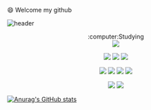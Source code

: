 
😄 Welcome my github




![header](https://capsule-render.vercel.app/api?type=Waving&text=Aprilfoolsdayboy)










<div align="center">
:computer:Studying
</div>

<div align="center">
<img src="https://img.shields.io/badge/-Tomcat-blue?style=for-the-badge&logo=Apache Tomcat&logoColor=white"> 

<img src="https://img.shields.io/badge/-Spring-green?style=for-the-badge&logo=Spring&logoColor=black"> <img src="https://img.shields.io/badge/-Spring%20Boot-brightgreen?style=for-the-badge&logo=Spring Boot&logoColor=black"> <img src="https://img.shields.io/badge/-Spring%20Security-brightgreen?style=for-the-badge&logo=Spring&logoColor=black">

<img src="https://img.shields.io/badge/JAVA-007396?style=for-the-badge&logo=java&logoColor=white"> <img src="https://img.shields.io/badge/MySQL-4479A1?style=for-the-badge&logo=MySQL&logoColor=white"> <img src="https://img.shields.io/badge/github-181717?style=for-the-badge&logo=github&logoColor=white"> <img src="https://img.shields.io/badge/-Vue-%234FC08D?style=for-the-badge&logo=Vue.js&logoColor=white">

<img src="https://img.shields.io/badge/-VS%20Code-%23007ACC?style=for-the-badge&logo=Visual Studio Code&logoColor=white"> <img src="https://img.shields.io/badge/-IntelliJ-%23000000?style=for-the-badge&logo=IntelliJ IDEA&logoColor=white">
</div>



[![Anurag's GitHub stats](https://github-readme-stats.vercel.app/api?username=Aprilfoolsdayboy)](https://github.com/anuraghazra/github-readme-stats)
<!--

**Aprilfoolsdayboy/Aprilfoolsdayboy** is a ✨ _special_ ✨ repository because its `README.md` (this file) appears on your GitHub profile.

Here are some ideas to get you started:

- 🔭 I’m currently working on ...
- 🌱 I’m currently learning ...
- 👯 I’m looking to collaborate on ...
- 🤔 I’m looking for help with ...
- 💬 Ask me about ...
- 📫 How to reach me: ...
- 😄 Pronouns: ...
- ⚡ Fun fact: ...
-->
